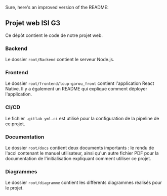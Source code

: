 Sure, here's an improved version of the README:

## Projet web ISI G3

Ce dépôt contient le code de notre projet web.

### Backend
Le dossier `root/Backend` contient le serveur Node.js.

### Frontend
Le dossier `root/frontend/loup-garou_front` contient l'application React Native. Il y a également un README qui explique comment déployer l'application.

### CI/CD
Le fichier `.gitlab-yml.ci` est utilisé pour la configuration de la pipeline de ce projet.

### Documentation
Le dossier `root/docs` contient deux documents importants : le rendu de l'acol contenant le manuel utilisateur, ainsi qu'un autre fichier PDF pour la documentation de l'initialisation expliquant comment utiliser ce projet.

### Diagrammes
Le dossier `root/diagramme` contient les différents diagrammes réalisés pour le projet.

